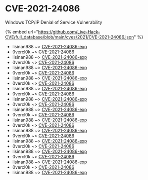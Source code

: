 # CVE-2021-24086

Windows TCP/IP Denial of Service Vulnerability

{% embed url="https://github.com/Live-Hack-CVE/full_database/blob/main/cves/2021/CVE-2021-24086.json" %}


* lisinan988 ~> [CVE-2021-24086-exp](https://www.alice-snow.ru/2021/database/cve-2021-24086/cve-2021-24086-exp-lisinan988)
* 0vercl0k ~> [CVE-2021-24086](https://www.alice-snow.ru/2021/database/cve-2021-24086/cve-2021-24086-0vercl0k)
* lisinan988 ~> [CVE-2021-24086-exp](https://www.alice-snow.ru/2021/database/cve-2021-24086/cve-2021-24086-exp-lisinan988)
* 0vercl0k ~> [CVE-2021-24086](https://www.alice-snow.ru/2021/database/cve-2021-24086/cve-2021-24086-0vercl0k)
* lisinan988 ~> [CVE-2021-24086-exp](https://www.alice-snow.ru/2021/database/cve-2021-24086/cve-2021-24086-exp-lisinan988)
* 0vercl0k ~> [CVE-2021-24086](https://www.alice-snow.ru/2021/database/cve-2021-24086/cve-2021-24086-0vercl0k)
* lisinan988 ~> [CVE-2021-24086-exp](https://www.alice-snow.ru/2021/database/cve-2021-24086/cve-2021-24086-exp-lisinan988)
* 0vercl0k ~> [CVE-2021-24086](https://www.alice-snow.ru/2021/database/cve-2021-24086/cve-2021-24086-0vercl0k)
* lisinan988 ~> [CVE-2021-24086-exp](https://www.alice-snow.ru/2021/database/cve-2021-24086/cve-2021-24086-exp-lisinan988)
* 0vercl0k ~> [CVE-2021-24086](https://www.alice-snow.ru/2021/database/cve-2021-24086/cve-2021-24086-0vercl0k)
* lisinan988 ~> [CVE-2021-24086-exp](https://www.alice-snow.ru/2021/database/cve-2021-24086/cve-2021-24086-exp-lisinan988)
* 0vercl0k ~> [CVE-2021-24086](https://www.alice-snow.ru/2021/database/cve-2021-24086/cve-2021-24086-0vercl0k)
* lisinan988 ~> [CVE-2021-24086-exp](https://www.alice-snow.ru/2021/database/cve-2021-24086/cve-2021-24086-exp-lisinan988)
* 0vercl0k ~> [CVE-2021-24086](https://www.alice-snow.ru/2021/database/cve-2021-24086/cve-2021-24086-0vercl0k)
* lisinan988 ~> [CVE-2021-24086-exp](https://www.alice-snow.ru/2021/database/cve-2021-24086/cve-2021-24086-exp-lisinan988)
* 0vercl0k ~> [CVE-2021-24086](https://www.alice-snow.ru/2021/database/cve-2021-24086/cve-2021-24086-0vercl0k)
* lisinan988 ~> [CVE-2021-24086-exp](https://www.alice-snow.ru/2021/database/cve-2021-24086/cve-2021-24086-exp-lisinan988)
* 0vercl0k ~> [CVE-2021-24086](https://www.alice-snow.ru/2021/database/cve-2021-24086/cve-2021-24086-0vercl0k)
* lisinan988 ~> [CVE-2021-24086-exp](https://www.alice-snow.ru/2021/database/cve-2021-24086/cve-2021-24086-exp-lisinan988)
* 0vercl0k ~> [CVE-2021-24086](https://www.alice-snow.ru/2021/database/cve-2021-24086/cve-2021-24086-0vercl0k)
* lisinan988 ~> [CVE-2021-24086-exp](https://www.alice-snow.ru/2021/database/cve-2021-24086/cve-2021-24086-exp-lisinan988)
* 0vercl0k ~> [CVE-2021-24086](https://www.alice-snow.ru/2021/database/cve-2021-24086/cve-2021-24086-0vercl0k)
* lisinan988 ~> [CVE-2021-24086-exp](https://www.alice-snow.ru/2021/database/cve-2021-24086/cve-2021-24086-exp-lisinan988)
* 0vercl0k ~> [CVE-2021-24086](https://www.alice-snow.ru/2021/database/cve-2021-24086/cve-2021-24086-0vercl0k)
* lisinan988 ~> [CVE-2021-24086-exp](https://www.alice-snow.ru/2021/database/cve-2021-24086/cve-2021-24086-exp-lisinan988)